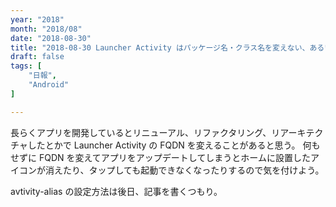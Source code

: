 ```yaml
---
year: "2018"
month: "2018/08"
date: "2018-08-30"
title: "2018-08-30 Launcher Activity はパッケージ名・クラス名を変えない、あるいは activity-alias を使う"
draft: false
tags: [
    "日報",
    "Android"
]

---
```


長らくアプリを開発しているとリニューアル、リファクタリング、リアーキテクチャしたとかで Launcher Activity の FQDN を変えることがあると思う。
何もせずに FQDN を変えてアプリをアップデートしてしまうとホームに設置したアイコンが消えたり、タップしても起動できなくなったりするので気を付けよう。

avtivity-alias の設定方法は後日、記事を書くつもり。
